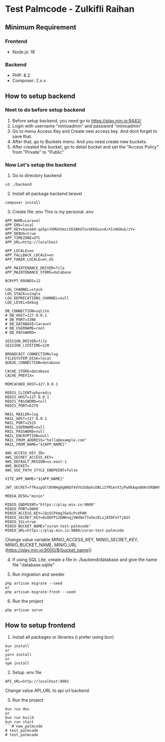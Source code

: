 # Test Palmcode - Zulkifli Raihan

## Minimum Requirement
### Frontend
- Node.js:  18
### Backend
- PHP: 8.2
- Composer: 2.x.x

## How to setup backend

### Neet to do before setup backend
1. Before setup backend, you need go to https://play.min.io:9443/
2. Login with username "minioadmin" and password "minioadmin"
3. Go to menu Access Key and Create new access key. And dont forget to save that.
4. After that, go to Buckets menu. And you need create new buckets.
5. After created the bucket, go to detail bucket and set the "Access Policy" from "Private" to "Public"

### Now Let's setup the backend
1. Go to directory backend
```
cd ./backend
```
2. Install all package backend laravel
```
composer install
```
3. Create file .env
This is my personal .env
```
APP_NAME=Laravel
APP_ENV=local
APP_KEY=base64:qa5p+3VMGXSmzc5D3AKGTocUE6GuzxA/XIzAGHuG/zY=
APP_DEBUG=true
APP_TIMEZONE=UTC
APP_URL=http://localhost

APP_LOCALE=en
APP_FALLBACK_LOCALE=en
APP_FAKER_LOCALE=en_US

APP_MAINTENANCE_DRIVER=file
APP_MAINTENANCE_STORE=database

BCRYPT_ROUNDS=12

LOG_CHANNEL=stack
LOG_STACK=single
LOG_DEPRECATIONS_CHANNEL=null
LOG_LEVEL=debug

DB_CONNECTION=sqlite
# DB_HOST=127.0.0.1
# DB_PORT=3306
# DB_DATABASE=laravel
# DB_USERNAME=root
# DB_PASSWORD=

SESSION_DRIVER=file
SESSION_LIFETIME=120

BROADCAST_CONNECTION=log
FILESYSTEM_DISK=local
QUEUE_CONNECTION=database

CACHE_STORE=database
CACHE_PREFIX=

MEMCACHED_HOST=127.0.0.1

REDIS_CLIENT=phpredis
REDIS_HOST=127.0.0.1
REDIS_PASSWORD=null
REDIS_PORT=6379

MAIL_MAILER=log
MAIL_HOST=127.0.0.1
MAIL_PORT=2525
MAIL_USERNAME=null
MAIL_PASSWORD=null
MAIL_ENCRYPTION=null
MAIL_FROM_ADDRESS="hello@example.com"
MAIL_FROM_NAME="${APP_NAME}"

AWS_ACCESS_KEY_ID=
AWS_SECRET_ACCESS_KEY=
AWS_DEFAULT_REGION=us-east-1
AWS_BUCKET=
AWS_USE_PATH_STYLE_ENDPOINT=false

VITE_APP_NAME="${APP_NAME}"

JWT_SECRET=ffRaipOlt8VNHgOgNAQf4VVV2G0pksDBLiIYM1mrX3jPwOkAqo86Kn5RQW4tMt7d

MEDIA_DISK="minio"

MINIO_ENDPOINT="https://play.min.io:9000"
MINIO_PORT=9000
MINIO_ACCESS_KEY=lQs5CPXmg7GeScPvXPAM
MINIO_SECRET_KEY=8sODFP1Z6NKnqjVWd8e77w5ezELxj8IOFoY7jASt
MINIO_SSL=true
MINIO_BUCKET_NAME="zuran-test-palmcode"
MINIO_URL=https://play.min.io:9000/zuran-test-palmcode
```
Change value variable MINIO_ACCESS_KEY, MINIO_SECRET_KEY, MINIO_BUCKET_NAME, MINIO_URL (https://play.min.io:9000/${bucket_name})

4. If using SQL Lite, create a file in ./backend/database and give the name file "database.sqlite"

5. Run migration and seeder
```
php artisan migrate --seed
or 
php artisan migrate:fresh --seed
```

6. Run the project 
```
php artisan serve
```

## How to setup frontend
1. Install all packages or libraries (i prefer using bun)
```
bun install
or 
yarn install
or 
npm install
```

2. Setup .env file 
```
API_URL=http://localhost:8001
```
Change value API_URL to api url backend

3. Run the project
```
bun run dev
or 
bun run build
bun run start
```# new_palmcode
# test_palmcode
# test_palmcode
